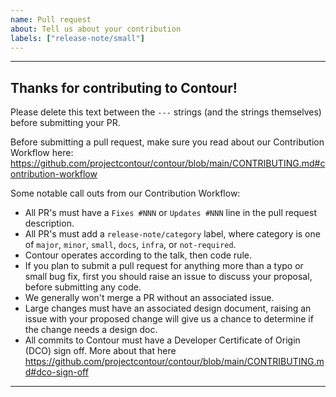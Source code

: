 ```yaml
---
name: Pull request
about: Tell us about your contribution
labels: ["release-note/small"]
---
```


---
## Thanks for contributing to Contour!

Please delete this text between the `---` strings (and the strings themselves) before submitting your PR.

Before submitting a pull request, make sure you read about our Contribution Workflow here: https://github.com/projectcontour/contour/blob/main/CONTRIBUTING.md#contribution-workflow

Some notable call outs from our Contribution Workflow:
- All PR's must have a `Fixes #NNN` or `Updates #NNN` line in the pull request description.
- All PR's must add a `release-note/category` label, where category is one of `major`, `minor`, `small`, `docs`, `infra`, or `not-required`.
- Contour operates according to the talk, then code rule.
- If you plan to submit a pull request for anything more than a typo or small bug fix, first you should raise an issue to discuss your proposal, before submitting any code.
- We generally won't merge a PR without an associated issue.
- Large changes must have an associated design document, raising an issue with your proposed change will give us a chance to determine if the change needs a design doc.
- All commits to Contour must have a Developer Certificate of Origin (DCO) sign off. More about that here https://github.com/projectcontour/contour/blob/main/CONTRIBUTING.md#dco-sign-off
---
